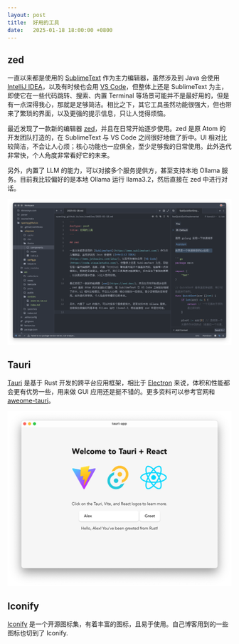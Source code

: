 ```yaml
---
layout: post
title:  好用的工具
date:   2025-01-18 18:00:00 +0800
---
```


## zed

一直以来都是使用的 [SublimeText](https://www.sublimetext.com/) 作为主力编辑器，虽然涉及到 Java 会使用 [IntelliJ IDEA](https://www.jetbrains.com/idea/)，以及有时候也会用 [VS Code](https://code.visualstudio.com/)，但整体上还是 SublimeText 为主，即使它在一些代码跳转、搜索、内置 Terminal 等场景可能并不是最好用的，但是有一点深得我心，那就是足够简洁。相比之下，其它工具虽然功能很强大，但也带来了繁琐的界面，以及更强的提示信息，只让人觉得烦恼。

最近发现了一款新的编辑器 [zed](https://zed.dev/)，并且在日常开始逐步使用。zed 是原 Atom 的开发团队打造的，在 SublimeText 与 VS Code 之间很好地做了折中。UI 相对比较简洁，不会让人心烦；核心功能也一应俱全，至少足够我的日常使用。此外迭代非常快，个人角度非常看好它的未来。

另外，内置了 LLM 的能力，可以对接多个服务提供方，甚至支持本地 Ollama 服务。目前我比较偏好的是本地 Ollama 运行 llama3.2，然后直接在 zed 中进行对话。

![](./img/2025/01/18/zed.png)

## Tauri

[Tauri](https://v2.tauri.app/) 是基于 Rust 开发的跨平台应用框架，相比于 [Electron](https://www.electronjs.org/) 来说，体积和性能都会更有优势一些，用来做 GUI 应用还是挺不错的。更多资料可以参考官网和 [aweome-tauri](https://github.com/tauri-apps/awesome-tauri)。

![](./img/2025/01/18/tauri.png)

## Iconify

[Iconify](https://iconify.design/) 是一个开源图标集，有着丰富的图标，且易于使用。自己博客用到的一些图标也切到了 Iconify.
